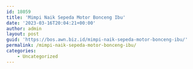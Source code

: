 ```yaml
---
id: 18059
title: 'Mimpi Naik Sepeda Motor Bonceng Ibu'
date: '2023-03-16T20:04:21+00:00'
author: admin
layout: post
guid: 'https://bos.awn.biz.id/mimpi-naik-sepeda-motor-bonceng-ibu/'
permalink: /mimpi-naik-sepeda-motor-bonceng-ibu/
categories:
    - Uncategorized
---
```


